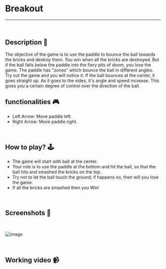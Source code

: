 # **Breakout** 

---

<br>

## **Description 📃**
The objective of the game is to use the paddle to bounce the ball towards the bricks and destroy them. You win when all the bricks are destroyed. But if the ball falls below the paddle into the fiery pits of doom, you lose the game. The paddle has "zones" which bounce the ball in different angles. Try out the game and you will notice it. If the ball bounces at the center, it goes straight up. As it goes to the sides, it's angle and speed increase. This gives you a certain degree of control over the direction of the ball.


## **functionalities 🎮**
- Left Arrow: Move paddle left. 
- Right Arrow: Move paddle right.
<br>

## **How to play? 🕹️**
- The game will start with ball at the center.
- Your role is to use the paddle at the bottom and hit the ball, so that the ball hits and smashed the bricks on the top.
- Try not to let the ball touch the ground; if happens so, then will you lose the game.
- If all the bricks are smashed then you Win!

<br>

## **Screenshots 📸**

<br>

![image](../../Breakout.png)

<br>

## **Working video 📹**
<!-- add your working video over here -->
